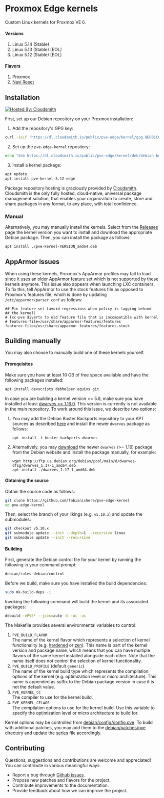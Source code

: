 # Proxmox Edge kernels
Custom Linux kernels for Proxmox VE 6.

#### Versions
1. Linux 5.14 (Stable)
1. Linux 5.13 (Stable) [EOL]
1. Linux 5.12 (Stable) [EOL]

#### Flavors
1. Proxmox
2. [Navi Reset](https://github.com/fabianishere/pve-edge-kernel/issues/5)

## Installation
[![Hosted By: Cloudsmith](https://img.shields.io/badge/OSS%20hosting%20by-cloudsmith-blue?logo=cloudsmith&style=flat-square)](https://cloudsmith.com)

First, set up our Debian repository on your Proxmox installation: 
1. Add the repository's GPG key:
```bash
curl -1sLf 'https://dl.cloudsmith.io/public/pve-edge/kernel/gpg.8EC01CCF309B98E7.key' | apt-key add -
```
2. Set up the `pve-edge-kernel` repository:
```bash
echo "deb https://dl.cloudsmith.io/public/pve-edge/kernel/deb/debian buster main" > /etc/apt/sources.list.d/pve-edge-kernel.list
```
3. Install a kernel package:
```bash
apt update
apt install pve-kernel-5.12-edge
```

Package repository hosting is graciously provided by  [Cloudsmith](https://cloudsmith.com).
Cloudsmith is the only fully hosted, cloud-native, universal package management solution, that
enables your organization to create, store and share packages in any format, to any place, with total
confidence.

### Manual
Alternatively, you may manually install the kernels. Select from the [Releases](https://github.com/fabianishere/pve-edge-kernel/releases)
page the kernel version you want to install and download the appropriate Debian package.
Then, you can install the package as follows:

```sh
apt install ./pve-kernel-VERSION_amd64.deb
```

## AppArmor issues
When using these kernels, Proxmox's AppArmor profiles may fail to load since it
uses an older AppArmor feature set  which is not supported by these kernels anymore. 
This issue also appears when launching LXC containers.
To fix this, tell AppArmor to use the stock features file as opposed to 
Proxmox's features file, which is done by updating `/etc/apparmor/parser.conf` as follows:

```
## Pin feature set (avoid regressions when policy is lagging behind
## the kernel)
# lxc-pve diverts to old feature file that is incompatible with kernel
# features-file=/usr/share/apparmor-features/features
features-file=/usr/share/apparmor-features/features.stock
```

## Building manually
You may also choose to manually build one of these kernels yourself.

#### Prerequisites
Make sure you have at least 10 GB of free space available and have the following
packages installed:

```bash
apt install devscripts debhelper equivs git
```
In case you are building a kernel version >= 5.8, make sure you have installed
at least [dwarves >= 1.16.0](https://packages.debian.org/bullseye/dwarves).
This version is currently is not available in the main repository.
To work around this issue, we describe two options:

1. You may add the Debian Buster Backports repository to your APT sources as described
   [here](https://backports.debian.org/Instructions/) and install the
   newer `dwarves` package as follows:
   ```shell
   apt install -t buster-backports dwarves
   ```
2. Alternatively, you may [download](https://packages.debian.org/bullseye/dwarves)
   the newer `dwarves` (>= 1.16) package from the Debian website and install the
   package manually, for example:
   ```shell
   wget http://ftp.us.debian.org/debian/pool/main/d/dwarves-dfsg/dwarves_1.17-1_amd64.deb
   apt install ./dwarves_1.17-1_amd64.deb
   ```

#### Obtaining the source
Obtain the source code as follows:
```bash
git clone https://github.com/fabianishere/pve-edge-kernel
cd pve-edge-kernel
```
Then, select the branch of your likings (e.g. `v5.10.x`) and update the submodules:
```bash
git checkout v5.10.x
git submodule update --init --depth=1 --recursive linux
git submodule update --init --recursive
```

#### Building
First, generate the Debian control file for your kernel by running the following
in your command prompt:
```bash
debian/rules debian/control
```
Before we build, make sure you have installed the build dependencies:
```bash
sudo mk-build-deps -i
```
Invoking the following command will build the kernel and its associated packages:
```bash
debuild -ePVE* --jobs=auto -b -uc -us
```
The Makefile provides several environmental variables to control:

1. `PVE_BUILD_FLAVOR`  
   The name of the kernel flavor which represents a selection of kernel
   functionality (e.g. [hardened](https://github.com/anthraxx/linux-hardened) or [zen](https://github.com/zen-kernel/zen-kernel)).
   This name is part of the kernel version and package name, which means that you
   can have multiple flavors of the same kernel installed alongside each other.
   Note that the name itself does not control the selection of kernel functionality.
2. `PVE_BUILD_PROFILE` (default `generic`)  
   The name of the kernel build type which represents the compilation options of
   the kernel (e.g. optimization level or micro architecture).
   This name is appended as suffix to the Debian package version in case it is not
   the default value.
3. `PVE_KERNEL_CC`  
   The compiler to use for the kernel build.
4. `PVE_KERNEL_CFLAGS`  
   The compilation options to use for the kernel build. Use this variable to specify
   the optimization level or micro architecture to build for.

Kernel options may be controlled from [debian/config/config.pve](debian/config/config.pve). To build with
additional patches, you may add them to the [debian/patches/pve](debian/patches/pve) directory
and update the [series](debian/patches/series.linux) file accordingly.

## Contributing
Questions, suggestions and contributions are welcome and appreciated!
You can contribute in various meaningful ways:

* Report a bug through [Github issues](https://github.com/fabianishere/pve-edge-kernel/issues).
* Propose new patches and flavors for the project.
* Contribute improvements to the documentation.
* Provide feedback about how we can improve the project.
